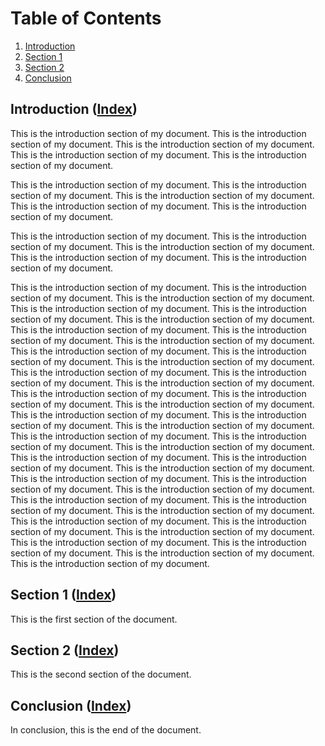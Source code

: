 # Table of Contents

1. [Introduction](#introduction)
2. [Section 1](#section-1)
3. [Section 2](#section-2)
4. [Conclusion](#conclusion)

## Introduction ([Index](#table-of-contents))

This is the introduction section of my document.
This is the introduction section of my document.
This is the introduction section of my document.
This is the introduction section of my document.
This is the introduction section of my document.

This is the introduction section of my document.
This is the introduction section of my document.
This is the introduction section of my document.
This is the introduction section of my document.
This is the introduction section of my document.

This is the introduction section of my document.
This is the introduction section of my document.
This is the introduction section of my document.
This is the introduction section of my document.
This is the introduction section of my document.

This is the introduction section of my document.
This is the introduction section of my document.
This is the introduction section of my document.
This is the introduction section of my document.
This is the introduction section of my document.
This is the introduction section of my document.
This is the introduction section of my document.
This is the introduction section of my document.
This is the introduction section of my document.
This is the introduction section of my document.
This is the introduction section of my document.
This is the introduction section of my document.
This is the introduction section of my document.
This is the introduction section of my document.
This is the introduction section of my document.
This is the introduction section of my document.
This is the introduction section of my document.
This is the introduction section of my document.
This is the introduction section of my document.
This is the introduction section of my document.
This is the introduction section of my document.
This is the introduction section of my document.
This is the introduction section of my document.
This is the introduction section of my document.
This is the introduction section of my document.
This is the introduction section of my document.
This is the introduction section of my document.
This is the introduction section of my document.
This is the introduction section of my document.
This is the introduction section of my document.
This is the introduction section of my document.
This is the introduction section of my document.
This is the introduction section of my document.
This is the introduction section of my document.
This is the introduction section of my document.
This is the introduction section of my document.
This is the introduction section of my document.
This is the introduction section of my document.
This is the introduction section of my document.
This is the introduction section of my document.


## Section 1 ([Index](#table-of-contents))

This is the first section of the document.

## Section 2 ([Index](#table-of-contents))

This is the second section of the document.

## Conclusion ([Index](#table-of-contents))

In conclusion, this is the end of the document.
